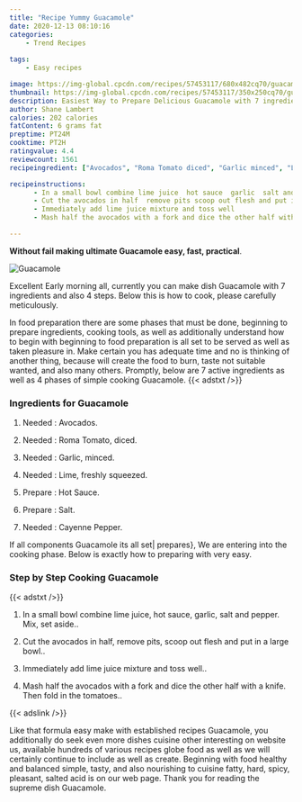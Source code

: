 ```yaml
---
title: "Recipe Yummy Guacamole"
date: 2020-12-13 08:10:16
categories:
    - Trend Recipes
    
tags:
    - Easy recipes

image: https://img-global.cpcdn.com/recipes/57453117/680x482cq70/guacamole-recipe-main-photo.jpg
thumbnail: https://img-global.cpcdn.com/recipes/57453117/350x250cq70/guacamole-recipe-main-photo.jpg
description: Easiest Way to Prepare Delicious Guacamole with 7 ingredients and 4 stages of easy cooking.
author: Shane Lambert
calories: 202 calories
fatContent: 6 grams fat
preptime: PT24M
cooktime: PT2H
ratingvalue: 4.4
reviewcount: 1561
recipeingredient: ["Avocados", "Roma Tomato diced", "Garlic minced", "Lime freshly squeezed", "Hot Sauce", "Salt", "Cayenne Pepper"]

recipeinstructions: 
      - In a small bowl combine lime juice  hot sauce  garlic  salt and pepper  Mix set aside 
      - Cut the avocados in half  remove pits scoop out flesh and put in a large bowl 
      - Immediately add lime juice mixture and toss well 
      - Mash half the avocados with a fork and dice the other half with a knife  Then fold in the tomatoes

---
```




**Without fail making ultimate Guacamole easy, fast, practical**. 


![Guacamole](https://img-global.cpcdn.com/recipes/57453117/680x482cq70/guacamole-recipe-main-photo.jpg "Guacamole")




Excellent Early morning all, currently you can make dish Guacamole with 7 ingredients and also 4 steps. Below this is how to cook, please carefully meticulously.

In food preparation there are some phases that must be done, beginning to prepare ingredients, cooking tools, as well as additionally understand how to begin with beginning to food preparation is all set to be served as well as taken pleasure in. Make certain you has adequate time and no is thinking of another thing, because will create the food to burn, taste not suitable wanted, and also many others. Promptly, below are 7 active ingredients as well as 4 phases of simple cooking Guacamole.
{{< adstxt />}}

### Ingredients for Guacamole


1. Needed  : Avocados.

1. Needed  : Roma Tomato, diced.

1. Needed  : Garlic, minced.

1. Needed  : Lime, freshly squeezed.

1. Prepare  : Hot Sauce.

1. Prepare  : Salt.

1. Needed  : Cayenne Pepper.



If all components Guacamole its all set| prepares}, We are entering into the cooking phase. Below is exactly how to preparing with very easy.

### Step by Step Cooking Guacamole

{{< adstxt />}}


1. In a small bowl combine lime juice,  hot sauce,  garlic,  salt and pepper.  Mix, set aside..



1. Cut the avocados in half,  remove pits, scoop out flesh and put in a large bowl..



1. Immediately add lime juice mixture and toss well..



1. Mash half the avocados with a fork and dice the other half with a knife.  Then fold in the tomatoes..





{{< adslink />}}

Like that formula easy make with established recipes Guacamole, you additionally do seek even more dishes cuisine other interesting on website us, available hundreds of various recipes globe food as well as we will certainly continue to include as well as create. Beginning with food healthy and balanced simple, tasty, and also nourishing to cuisine fatty, hard, spicy, pleasant, salted acid is on our web page. Thank you for reading the supreme dish Guacamole.
